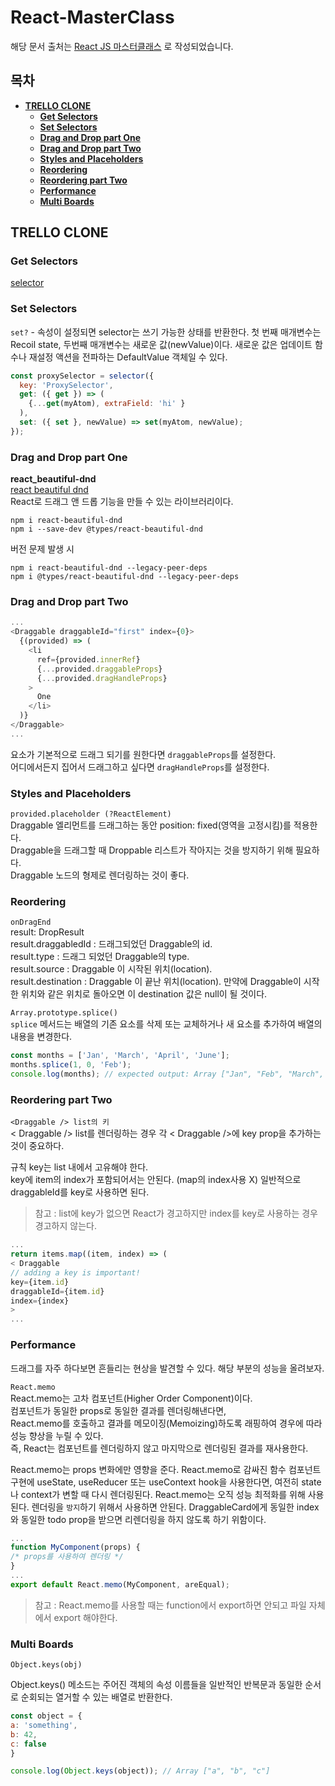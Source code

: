 # React-MasterClass
해당 문서 출처는 [React JS 마스터클래스](https://nomadcoders.co/react-masterclass/lobby) 로 작성되었습니다.

## 목차
* **[TRELLO CLONE](#trello-clone)**
   * **[Get Selectors](#get-selectors)**
   * **[Set Selectors](#set-selectors)**
   * **[Drag and Drop part One](#drag-and-drop-part-one)**
   * **[Drag and Drop part Two](#drag-and-drop-part-two)**
   * **[Styles and Placeholders](#Styles-and-placeholders)**
   * **[Reordering](#reordering)**
   * **[Reordering part Two](#reordering-part-two)**
   * **[Performance](#performance)**
   * **[Multi Boards](#multi-boards)**
   
## TRELLO CLONE
### Get Selectors
[selector](https://recoiljs.org/ko/docs/api-reference/core/selector)

### Set Selectors
`set?` - 속성이 설정되면 selector는 쓰기 가능한 상태를 반환한다. 첫 번째 매개변수는 Recoil state, 두번째 매개변수는 새로운 값(newValue)이다. 새로운 값은 업데이트 함수나 재설정 액션을 전파하는 DefaultValue 객체일 수 있다.
```javascript
const proxySelector = selector({
  key: 'ProxySelector',
  get: ({ get }) => (
    {...get(myAtom), extraField: 'hi' }
  ),
  set: ({ set }, newValue) => set(myAtom, newValue);
});
```

### Drag and Drop part One
__react_beautiful-dnd__   
[react beautiful dnd](https://www.npmjs.com/package/react-beautiful-dnd)   
React로 드래그 앤 드롭 기능을 만들 수 있는 라이브러리이다.   
```
npm i react-beautiful-dnd
npm i --save-dev @types/react-beautiful-dnd
```
버전 문제 발생 시 
```
npm i react-beautiful-dnd --legacy-peer-deps
npm i @types/react-beautiful-dnd --legacy-peer-deps
```

### Drag and Drop part Two
```javascript
...
<Draggable draggableId="first" index={0}>
  {(provided) => (
    <li
      ref={provided.innerRef}
      {...provided.draggableProps}
      {...provided.dragHandleProps}
    >
      One
    </li>
  )}
</Draggable>
...
```
요소가 기본적으로 드래그 되기를 원한다면 `draggableProps`를 설정한다.    
어디에서든지 집어서 드래그하고 싶다면 `dragHandleProps`를 설정한다.

### Styles and Placeholders
`provided.placeholder (?ReactElement)`    
Draggable 엘리먼트를 드래그하는 동안 position: fixed(영역을 고정시킴)를 적용한다.    
Draggable을 드래그할 때 Droppable 리스트가 작아지는 것을 방지하기 위해 필요하다.    
Draggable 노드의 형제로 렌더링하는 것이 좋다.   

### Reordering
`onDragEnd`   
result: DropResult   
result.draggabledId : 드래그되었던 Draggable의 id.    
result.type : 드래그 되었던 Draggable의 type.   
result.source : Draggable 이 시작된 위치(location).    
result.destination : Draggable 이 끝난 위치(location). 만약에 Draggable이 시작한 위치와 같은 위치로 돌아오면 이 destination 값은 null이 될 것이다.   

`Array.prototype.splice()`   
`splice` 메서드는 배열의 기존 요소를 삭제 또는 교체하거나 새 요소를 추가하여 배열의 내용을 변경한다.

```javascript
const months = ['Jan', 'March', 'April', 'June'];
months.splice(1, 0, 'Feb');
console.log(months); // expected output: Array ["Jan", "Feb", "March", "April", "June"]
```

### Reordering part Two
`<Draggable /> list의 키`   
< Draggable /> list를 렌더링하는 경우 각 < Draggable />에 key prop을 추가하는 것이 중요하다.    

규칙
key는 list 내에서 고유해야 한다.   
key에 item의 index가 포함되어서는 안된다. (map의 index사용 X)
일반적으로 draggableId를 key로 사용하면 된다.   
> 참고 : list에 key가 없으면 React가 경고하지만 index를 key로 사용하는 경우 경고하지 않는다.   

```javascript
...
return items.map((item, index) => (
< Draggable
// adding a key is important!
key={item.id}
draggableId={item.id}
index={index}
>
...
```

### Performance
드래그를 자주 하다보면 흔들리는 현상을 발견할 수 있다. 해당 부분의 성능을 올려보자.   

`React.memo`     
React.memo는 고차 컴포넌트(Higher Order Component)이다.    
컴포넌트가 동일한 props로 동일한 결과를 렌더링해낸다면,  
React.memo를 호출하고 결과를 메모이징(Memoizing)하도록 래핑하여 경우에 따라 성능 향상을 누릴 수 있다.   
즉, React는 컴포넌트를 렌더링하지 않고 마지막으로 렌더링된 결과를 재사용한다.   

React.memo는 props 변화에만 영향을 준다. React.memo로 감싸진 함수 컴포넌트 구현에 useState, useReducer 또는 useContext hook을 사용한다면,  여전히 state나 context가 변할 때 다시 렌더링된다. React.memo는 오직 성능 최적화를 위해 사용된다. 렌더링을 `방지`하기 위해서 사용하면 안된다. DraggableCard에게 동일한 index와 동일한 todo prop을 받으면 리렌더링을 하지 않도록 하기 위함이다.   
```javascript
...
function MyComponent(props) {
/* props를 사용하여 렌더링 */
}
...
export default React.memo(MyComponent, areEqual);
```
> 참고 : React.memo를 사용할 때는 function에서 export하면 안되고 파일 자체에서 export 해야한다.

### Multi Boards
`Object.keys(obj)`   

Object.keys() 메소드는 주어진 객체의 속성 이름들을 일반적인 반복문과 동일한 순서로 순회되는 열거할 수 있는 배열로 반환한다.   

```javascript
const object = {
a: 'something',
b: 42,
c: false
}

console.log(Object.keys(object)); // Array ["a", "b", "c"]
```

